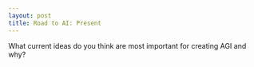```yaml
---
layout: post
title: Road to AI: Present
---
```


What current ideas do you think are most important for creating AGI and why?